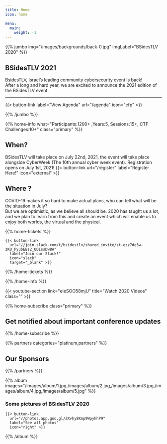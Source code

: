 ```yaml
---
title: Home
icon: home

menu:
  main:
    weight: -1
---
```


{{% jumbo img="/images/backgrounds/back-0.jpg" imgLabel="BSidesTLV 2020" %}}

## BSidesTLV 2021

BsidesTLV, Israel’s leading community cybersecurity event is back!  
After a long and hard year, we are excited to announce the 2021 edition of the BSidesTLV event.

---

{{< button-link label="View Agenda" url="/agenda" icon="cfp" >}}

{{% /jumbo %}}

{{% home-info what="Participants:1200+ ,Years:5, Sessions:15+, CTF Challenges:10+" class="primary" %}}

## When?

BSidesTLV will take place on July 22nd, 2021, the event will take place alongside CyberWeek (The 10th annual cyber week event).
Registration opens on July 1st, 2021!
{{< button-link
	url="/register"
	label="Register Here!"
	icon="external" >}}

## Where ?

COVID-19 makes it so hard to make actual plans, who can tell what will be the situation in July?  
But we are optimistic, as we believe all should be. 2020 has taught us a lot, and we plan to learn from this and create an event which will enable us to enjoy both worlds, the virtual and the physical.

{{% home-tickets %}}

    {{< button-link
      url="//join.slack.com/t/bsidestlv/shared_invite/zt-ezz7de5w-zKO_PyubEBs2_UDIssDw8A"
      label="Join our Slack!"
      icon="slack"
      target="_blank" >}}

{{% /home-tickets %}}

{{% /home-info %}}

{{< youtube-section link="eIeSOO58mjU" title="Watch 2020 Videos" class="" >}}

{{% home-subscribe  class="primary" %}}

## Get notified about important conference updates

{{% /home-subscribe %}}

{{% partners categories="platinum,partners" %}}

## Our Sponsors
{{% /partners %}}


{{% album images="/images/album/1.jpg,/images/album/2.jpg,/images/album/3.jpg,/images/album/4.jpg,/images/album/5.jpg" %}}
### Some pictures of **BSidesTLV 2020**

    {{< button-link
      url="//photos.app.goo.gl/ZXvhy8Kmp9WpyhhP9"
      label="See all photos"
      icon="right" >}}

{{% /album  %}}

